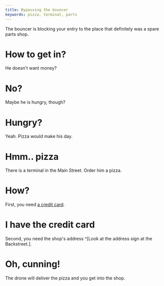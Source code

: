 ```yaml
---
title: Bypassing the bouncer
keywords: pizza, terminal, parts
---
```


The bouncer is blocking your entry to the place that definitely was a spare parts shop.

# How to get in?
He doesn't want money?

# No?
Maybe he is hungry, though?

# Hungry?
Yeah. Pizza would make his day.

# Hmm.. pizza
There is a terminal in the Main Street. Order him a pizza.

# How?
First, you need [a credit card](/01-apartment/03-drawer.md).

# I have the credit card
Second, you need the shop's address ^[Look at the address sign at the Backstreet.].

# Oh, cunning!
The drone will deliver the pizza and you get into the shop.
